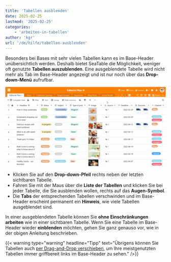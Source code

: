 ```yaml
---
title: 'Tabellen ausblenden'
date: 2025-02-25
lastmod: '2025-02-25'
categories:
    - 'arbeiten-in-tabellen'
author: 'kgr'
url: '/de/hilfe/tabellen-ausblenden'
---
```


Besonders bei Bases mit sehr vielen Tabellen kann es im Base-Header unübersichtlich werden. Deshalb bietet SeaTable die Möglichkeit, weniger oft genutzte **Tabellen auszublenden**. Eine ausgeblendete Tabelle wird nicht mehr als Tab im Base-Header angezeigt und ist nur noch über das **Drop-down-Menü** aufrufbar.

![Tabellen ausblenden](images/Tabellen-ausblenden.gif)

- Klicken Sie auf den **Drop-down-Pfeil** rechts neben der letzten sichtbaren Tabelle.
- Fahren Sie mit der Maus über die **Liste der Tabellen** und klicken Sie bei jeder Tabelle, die Sie ausblenden wollen, rechts auf das **Augen-Symbol**.
- Die **Tabs** der entsprechenden Tabellen verschwinden und im Base-Header erscheint permanent ein **Hinweis**, wie viele Tabellen ausgeblendet sind.

In einer ausgeblendeten Tabelle können Sie **ohne Einschränkungen arbeiten** wie in einer sichtbaren Tabelle. Wenn Sie eine Tabelle im Base-Header wieder **einblenden** möchten, gehen Sie ganz genauso vor, wie in der obigen Anleitung beschrieben.

{{< warning  type="warning" headline="Tipp"  text="Übrigens können Sie Tabellen auch [per Drag-and-Drop verschieben](https://seatable.io/docs/arbeiten-in-tabellen/verschieben-einer-tabelle/), um Ihre meistgenutzten Tabellen immer griffbereit links im Base-Header zu sehen." />}}
